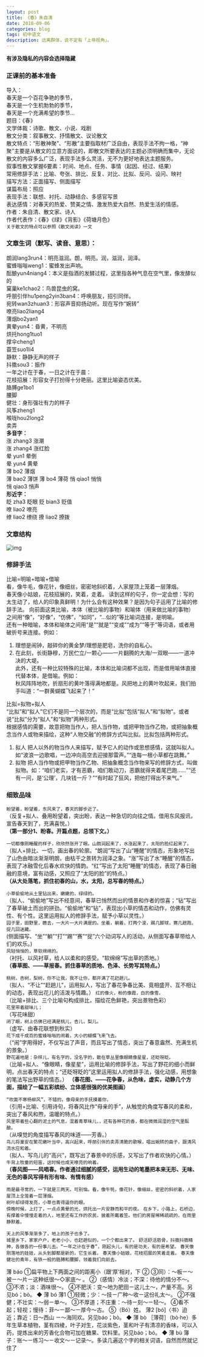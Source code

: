 ```yaml
---
layout: post
title: 《春》朱自清
date: 2018-09-06
categories: blog
tags: 初中语文
description: 远离群体，说不定有「上帝视角」。
---
```

**有涉及隐私的内容会选择隐藏**   
### 正课前的基本准备  
导入：  
春天是一个百花争艳的季节，   
春天是一个生机勃勃的季节，   
春天是一个充满希望的季节...  
题目：《春》  
文学体裁：诗歌、散文、小说、戏剧  
散文分类：叙事散文、抒情散文、议论散文  
散文特点：“形散神聚”、“形散”主要指取材广泛自由，表现手法不拘一格，“神聚”主要是从散文的立意方面说的，即散文所要表达的主题必须明确而集中，无论散文的内容多么广泛，表现手法多么灵活，无不为更好地表达主题服务。  
叙事性散文掌握6要素：时间、地点、任务、事情（起因、经过、结果）     
常用修辞手法：比喻、夸张、排比、反复、对比、比拟、反问、设问、映衬  
描写方法：正面描写、侧面描写  
谋篇布局：照应  
表现手法：联想、衬托、动静结合、多感官写景    
表达感情：对春天的热爱、赞美之情、激发热爱大自然、热爱生活的情感。  
作者：朱自清、散文家、诗人  
作者代表作：《春》《绿》《背影》《荷塘月色》  
`关于散文的特点可以参照《散文阅读》一文`  
### 文章生词（默写、读音、意思）：  
朗润lang3run4：明亮滋润。朗，明亮。润，滋润，润泽。      
蜜蜂嗡嗡weng1：蜜蜂发出声响。     
酝酿yun4niang4：本义是指酒的发酵过程，这里指各种气息在空气里，像发酵似的   
窠巢ke1chao2：鸟兽昆虫的窝。  
呼朋引伴hu1peng2yin3ban4：呼唤朋友，招引同伴。    
宛转wan3zhuan3：形容声音抑扬动听。现在写作“婉转”  
嘹亮liao2liang4  
薄烟bo2yan1  
黄晕yun4：昏黄，不明亮  
烘托hong1tuo1  
撑伞cheng1  
蓑笠suo1li4  
静默：静静无声的样子   
抖擞sou3：振作  
一年之计在于春，一日之计在于晨：  
花枝招展：形容女子打扮得十分艳丽。这里比喻姿态优美。  
胳膊ge1bo1  
腰脚  
健壮：身形强壮有力的样子    
风筝zheng1  
喉咙hou2long2  
卖弄  
**多音字：**  
涨  zhang3 涨潮  
涨  zhang4 涨红脸  
晕  yun1 晕倒  
晕  yun4 黄晕  
薄  bo2  薄烟  
薄  bao2 薄饼
薄  bo4  薄荷
悄  qiao1 悄悄  
悄  qiao3 悄声  
**形近字：**  
眨 zha3  眨眼
贬 bian3 贬值  
嘹 liao2 嘹亮  
缭 liao2 缭绕
撩 liao2 撩拨
### 文章结构   
![img](/img/pic/春1.png)  
### 修辞手法   
比喻=明喻+暗喻+借喻  
看，像牛毛，像花针，像细丝，密密地斜织着，人家屋顶上笼着一层薄烟。  
春天像小姑娘，花枝招展的，笑着，走着。
读到这样的句子，你一定会想：写的太生动了，给人的印象真鲜明！为什么会有这种效果？是因为句子运用了比喻的修辞手法。
向前面这类比喻，本体（被比喻的事物）和喻体（用来做比喻的事物）之间用“像”，“好像”，“仿佛”，“如同”，“...似的”等比喻词连接，是明喻。  
还有一种暗喻，本体和喻体之间用“是”“就是”“变成”“成为”“等于”等词语，或者用破折号来连接。例如：  
1. 理想是闹钟，敲碎你的黄金梦/理想是肥皂，洗你的自私心。  
2. 在此刻，长街静穆，万民伫立/一颗心——一片翻腾的大海/一双眼——一道冲决的大堤。  
此外，还有一种比较特殊的比喻，本体和比喻词都不出现，而是借用喻体直接代替本体，是借喻。例如：  
秋风阵阵地吹，折扇形的黄叶落得满地都是。风把地上的黄叶吹起来，我们拍手叫道：“一群黄蝴蝶飞起来了！”  

比拟=拟物+拟人  
“比拟”和“拟人”它们不是同一个层次的，而是“比拟”包括“拟人”和“拟物”。或者说“比拟”分为“拟人”和“拟物”两种形式。  
根据感情的需要，故意把物当作人，把人当作物，或把甲物当作乙物，或把抽象概念当作人或物来描绘，这种“人物交融”的修辞方式叫比拟。比拟包括两种形式。  
1. 拟人  把人以外的物当作人来描写，赋予它人的动作或思想感情，这就叫拟人。  如“波浪一边歌唱，一边冲向高空去迎接那雷声。”“连每一根小草都在跳舞。”  
2. 拟物  把人当作物或把甲物当作乙物、把抽象概念当作物来写的修辞方式，叫做拟物。如：“咱们老实，才有恶霸，咱们敢动刀，恶霸就得夹着尾巴跑……”“还有一问，是‘公理’，几块钱一斤？”“有时起了狂风，把他打得出不来气。”  
### 细致品味  

`盼望着，盼望着，东风来了，春天的脚步近了。`  
（反复+拟人、叠用盼望着，突出盼，表达一种急切的向往之情。借用东风报讯，宣告春天到了，充满喜悦。）  
**（第一部分1、盼春。开篇点题，总领下文。）**  

`一切都像刚睡醒的样子，欣欣然张开了眼。山朗润起来了，水涨起来了，太阳的脸红起来了。`  
（拟人+排比、一切，画出春的轮廓。“朗润”写出了山“睡醒”的情态，形象地写出了山色由暗淡渐渐明朗，由枯干之景转为润泽之象。“涨”写出了水“睡醒”的情态，表现了冰融雪化后春水欢快的情韵。“红”写出了太阳“睡醒”的情态，表现了春日融融的意境，富有动感，又照应了“太阳的脸”的特点。）  
**（从大处落笔，抓住初春的山，水，太阳，总写春的特点。）**  

`小草偷偷地从土里钻出来，嫩嫩的，绿绿的。`  
（拟人、“偷偷地”写出不经意间，春草已悄然而出的情景和作者的惊喜；“钻”写出了春草破土而出的拼劲。“偷偷地”和“钻”，表现出小草的情态和动作，仿佛有灵性、有个性。这里运用拟人的修辞手法，赋予小草以灵性。）  
`园子里，田野里，瞧去，一大片一大片满是的。坐着，躺着，打两个滚，踢几脚球，赛几趟跑，捉几回迷藏。`   
(侧面描写、“坐”“躺”“打”“踢”“赛”“捉”六个动词写人的活动，从侧面写春草带给人们的欢乐。)    
`风轻悄悄的，草软绵绵的。`  
（衬托、以风衬草，给人以柔和的感受。“软绵绵”写出草的质地。）  
**（春草图、——草报春。抓住春草的质地、色泽、长势写其特点。）**  

`桃树，杏树，梨树，你不让我，我不让你，都开满了花赶趟儿。`  
（拟人、“不让”“赶趟儿”，运用拟人，写出了春花争春比美、竟相盛开、互不相让的动态，表现出花儿的活泼与情趣。）
`红的像火，粉的像霞，白的像雪。`  
（比喻+排比、三个比喻句构成排比，描绘花色鲜艳，突出景物色彩）  
`花里带着甜味儿；`  
（写花味甜）  
`闭了眼，树上仿佛已经满是桃儿，杏儿，梨儿。`  
（虚写、由春花联想到秋实）  
`花下成千成百的蜜蜂嗡嗡的闹着，大小的蝴蝶飞来飞去。`  
（“闹”字用得好，不仅写出了声音，而且写出了情态，突出了春意盎然、充满生机的景象。）  
`野花遍地是：杂样儿，有名字的，没名字的，散在草丛里像眼睛像星星，还眨呀眨。`  
（比喻+拟人、“像眼睛，像星星”，运用比喻的修辞手法，写出了野花的细小而鲜明，点出春天的特点；“还眨呀眨的”这里运用拟人的修辞手法，强化动感，用想象的笔法写出野草的情态。）
**（春花图、——花争春，从色味，虚实，动静几个方面，描绘了一幅五彩缤纷、立体感很强的优美图画）**

`“吹面不寒杨柳风”，不错的，像母亲的手抚摸着你，`  
（引用+比喻、引用诗句，将春风比作“母亲的手”，从触觉的角度写春风的柔和，突出了春风和煦，温暖的特点。）  
`风里带着些心翻的泥土的气息，混着青草味儿，，还有各种花的香，都在微微润湿的空气里酝酿。`  
（从嗅觉的角度描写春风的味道——芳香。）  
`鸟儿将巢安在繁花嫩叶当中，高兴起来，呼朋引伴的卖弄清脆的歌喉，唱出婉转的曲子，跟清风流水应和着。`  
（拟人、写鸟儿的“高兴”，既写出了春景中的乐感，又写出了作者欢快的心情。）  
`牛背上牧童的短笛，这时候也成天嘹亮的响着。`  
**（春风图——风唱春。作者通过细腻的感受，运用生动的笔墨把本来无形、无味、无色的春风写得有形有味、有情有感）**  

`雨是最寻常的，一下就是三两天。可别恼。看，像牛牦，像花针，像细丝，密密的斜织着，人家屋顶上全笼着一层薄烟。`  
`树叶却绿得发亮，小草也青得逼你的眼。`  
`傍晚时候，上灯了，一点点黄晕的光，烘托出一片安静而和平的夜。`
`在乡下，小路上，石桥边，有撑着伞慢慢走着的人，地里还有工作的农民，披着所戴着笠。他们的房屋稀稀疏疏的，在雨里静默着。`

`天上的风筝渐渐多了，地上的孩子也多了。`  
`城里乡下，家家户户，老老小小，也赶趟似的，一个个都出来了。`
`舒活舒活筋骨，抖擞抖擞精神，各做各的一份事儿去。“一年之计在于春”，刚起头儿，有的是功夫，有的是希望。`
`春天像刚落地的娃娃，从头到脚都是新的，它生长着。`
`春天像小姑娘，花枝招展的笑着走着。`
`春天像健壮的青年，有铁一般的胳膊和腰脚，领着我们向前去。`


薄
báo
①扁平物上下两面之间的距离小（跟‘厚’相对，下
②
③同）：～板ㄧ～被ㄧ～片ㄧ这种纸很～◇家底～ 。
②（感情）冷淡；不深：待他的情分不～。
③不浓；淡：酒味很～。
④不肥沃：变～地为肥田ㄧ这儿土～，产量不高。另见bó；bò。
◆ 薄
bó
薄1
①轻微；少：～技ㄧ广种～收ㄧ这份礼太～。
②不强健；不壮实：～弱ㄧ单～。
③不厚道；不庄重：～待ㄧ刻～ㄧ轻～。
④看不起；轻视；慢待：菲～ㄧ鄙～ㄧ厚今～古。
⑤（Bó）姓。
薄2
[bó]〈书〉迫近；靠近：日～西山 ㄧ～海同欢。另见báo；bò。
◆ 薄
bò
［薄荷］（bò·he）多年生草本植物，茎有四棱，叶子对生，花淡紫色，茎和叶子有清凉的香味，可以入药，提炼出来的芳香化合物可加在糖果、饮料里。另见báo；bó。
◆ 薄
bù
簿子：账～ㄧ练习～ㄧ收文～ㄧ记录～。多读几遍这个字的相关词语，自然而然就记住了
